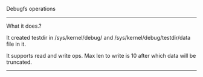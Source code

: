 
  Debugfs operations

-------------------------------------------------

  What it does.?

  It created testdir in /sys/kernel/debug/ and 
  /sys/kernel/debug/testdir/data file in it.

  It supports read and write ops. Max len to write 
  is 10 after which data will be truncated.


-------------------------------------------------

